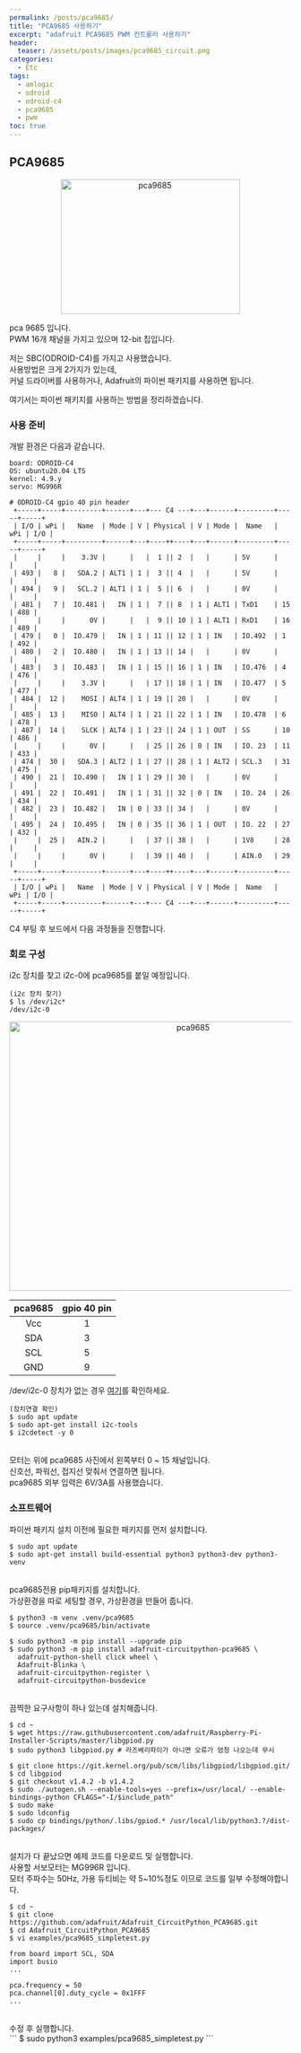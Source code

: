 ```yaml
---
permalink: /posts/pca9685/
title: "PCA9685 사용하기"
excerpt: "adafruit PCA9685 PWM 컨트롤러 사용하기"
header:
  teaser: /assets/posts/images/pca9685_circuit.png
categories:
  - Etc
tags:
  - amlogic
  - odroid
  - odroid-c4
  - pca9685
  - pwm
toc: true
---
```


## PCA9685

<p align="center">
  <img src="/assets/posts/images/pca9685.jpg" alt="pca9685" width="320" height="240">
</p>

pca 9685 입니다.<br>
PWM 16개 채널을 가지고 있으며 12-bit 칩입니다.<br>

저는 SBC(ODROID-C4)를 가지고 사용했습니다.<br>
사용방법은 크게 2가지가 있는데,<br>
커널 드라이버를 사용하거나, Adafruit의 파이썬 패키지를 사용하면 됩니다.<br>

여기서는 파이썬 패키지를 사용하는 방법을 정리하겠습니다.<br>

### 사용 준비

개발 환경은 다음과 같습니다.
```
board: ODROID-C4
OS: ubuntu20.04 LTS
kernel: 4.9.y
servo: MG996R
```

```
# ODROID-C4 gpio 40 pin header
 +-----+-----+---------+------+---+--- C4 ---+---+------+---------+-----+-----+
 | I/O | wPi |   Name  | Mode | V | Physical | V | Mode |  Name   | wPi | I/O |
 +-----+-----+---------+------+---+----++----+---+------+---------+-----+-----+
 |     |     |    3.3V |      |   |  1 || 2  |   |      | 5V      |     |     |
 | 493 |   8 |   SDA.2 | ALT1 | 1 |  3 || 4  |   |      | 5V      |     |     |
 | 494 |   9 |   SCL.2 | ALT1 | 1 |  5 || 6  |   |      | 0V      |     |     |
 | 481 |   7 |  IO.481 |   IN | 1 |  7 || 8  | 1 | ALT1 | TxD1    | 15  | 488 |
 |     |     |      0V |      |   |  9 || 10 | 1 | ALT1 | RxD1    | 16  | 489 |
 | 479 |   0 |  IO.479 |   IN | 1 | 11 || 12 | 1 | IN   | IO.492  | 1   | 492 |
 | 480 |   2 |  IO.480 |   IN | 1 | 13 || 14 |   |      | 0V      |     |     |
 | 483 |   3 |  IO.483 |   IN | 1 | 15 || 16 | 1 | IN   | IO.476  | 4   | 476 |
 |     |     |    3.3V |      |   | 17 || 18 | 1 | IN   | IO.477  | 5   | 477 |
 | 484 |  12 |    MOSI | ALT4 | 1 | 19 || 20 |   |      | 0V      |     |     |
 | 485 |  13 |    MISO | ALT4 | 1 | 21 || 22 | 1 | IN   | IO.478  | 6   | 478 |
 | 487 |  14 |    SLCK | ALT4 | 1 | 23 || 24 | 1 | OUT  | SS      | 10  | 486 |
 |     |     |      0V |      |   | 25 || 26 | 0 | IN   | IO. 23  | 11  | 433 |
 | 474 |  30 |   SDA.3 | ALT2 | 1 | 27 || 28 | 1 | ALT2 | SCL.3   | 31  | 475 |
 | 490 |  21 |  IO.490 |   IN | 1 | 29 || 30 |   |      | 0V      |     |     |
 | 491 |  22 |  IO.491 |   IN | 1 | 31 || 32 | 0 | IN   | IO. 24  | 26  | 434 |
 | 482 |  23 |  IO.482 |   IN | 0 | 33 || 34 |   |      | 0V      |     |     |
 | 495 |  24 |  IO.495 |   IN | 0 | 35 || 36 | 1 | OUT  | IO. 22  | 27  | 432 |
 |     |  25 |   AIN.2 |      |   | 37 || 38 |   |      | 1V8     | 28  |     |
 |     |     |      0V |      |   | 39 || 40 |   |      | AIN.0   | 29  |     |
 +-----+-----+---------+------+---+----++----+---+------+---------+-----+-----+
 | I/O | wPi |   Name  | Mode | V | Physical | V | Mode |  Name   | wPi | I/O |
 +-----+-----+---------+------+---+--- C4 ---+---+------+---------+-----+-----+
```

C4 부팅 후 보드에서 다음 과정들을 진행합니다.

### 회로 구성

i2c 장치를 찾고 i2c-0에 pca9685를 붙일 예정입니다.
```
(i2c 장치 찾기)
$ ls /dev/i2c*
/dev/i2c-0
```

<p align="center">
  <img src="/assets/posts/images/pca9685_circuit.png" alt="pca9685" width="640" height="480">

</p>

| pca9685 | gpio 40 pin |
| :---: | :---: |
| Vcc | 1 |
| SDA | 3 |
| SCL | 5 |
| GND | 9 |

<span style="{{ site.code }}">/dev/i2c-0</span> 장치가 없는 경우 <a href="https://wiki.odroid.com/odroid-c4/application_note/gpio/i2c#enable_i2c_with_dt_overlays">여기</a>를 확인하세요.

```
(장치연결 확인)
$ sudo apt update
$ sudo apt-get install i2c-tools
$ i2cdetect -y 0
```
<br>
모터는 위에 pca9685 사진에서 왼쪽부터 0 ~ 15 채널입니다.<br>
신호선, 파워선, 접지선 맞춰서 연결하면 됩니다.<br>
pca9685 외부 입력은 6V/3A를 사용했습니다.<br>

### 소프트웨어

파이썬 패키지 설치 이전에 필요한 패키지를 먼저 설치합니다.<br>

```
$ sudo apt update
$ sudo apt-get install build-essential python3 python3-dev python3-venv
```
<br>
pca9685전용 pip패키지를 설치합니다.<br>
가상환경을 따로 세팅할 경우, 가상환경을 만들어 줍니다.<br>

```
$ python3 -m venv .venv/pca9685
$ source .venv/pca9685/bin/activate
```
```
$ sudo python3 -m pip install --upgrade pip
$ sudo python3 -m pip install adafruit-circuitpython-pca9685 \
  adafruit-python-shell click wheel \
  Adafruit-Blinka \
  adafruit-circuitpython-register \
  adafruit-circuitpython-busdevice
```
<br>
끔찍한 요구사항이 하나 있는데 설치해줍니다.<br>

```
$ cd ~
$ wget https://raw.githubusercontent.com/adafruit/Raspberry-Pi-Installer-Scripts/master/libgpiod.py
$ sudo python3 libgpiod.py # 라즈베리파이가 아니면 오류가 엄청 나오는데 무시
```

```
$ git clone https://git.kernel.org/pub/scm/libs/libgpiod/libgpiod.git/
$ cd libgpiod
$ git checkout v1.4.2 -b v1.4.2
$ sudo ./autogen.sh --enable-tools=yes --prefix=/usr/local/ --enable-bindings-python CFLAGS="-I/$include_path"
$ sudo make
$ sudo ldconfig
$ sudo cp bindings/python/.libs/gpiod.* /usr/local/lib/python3.?/dist-packages/
```
<br>
설치가 다 끝났으면 예제 코드를 다운로드 및 실행합니다.<br>
사용할 서보모터는 MG996R 입니다.<br>
모터 주파수는 50Hz, 가용 듀티비는 약 5~10%정도 이므로 코드를 일부 수정해야합니다.<br>

```
$ cd ~
$ git clone https://github.com/adafruit/Adafruit_CircuitPython_PCA9685.git
$ cd Adafruit_CircuitPython_PCA9685
$ vi examples/pca9685_simpletest.py
```

```
from board import SCL, SDA
import busio
...

pca.frequency = 50
pca.channel[0].duty_cycle = 0x1FFF
...

```
<br>
수정 후 실행합니다.<br>
```
$ sudo python3 examples/pca9685_simpletest.py
```
